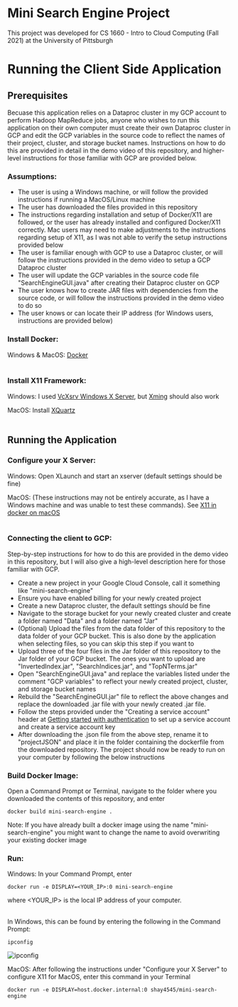 # Mini Search Engine Project
This project was developed for CS 1660 - Intro to Cloud Computing (Fall 2021) at the University of Pittsburgh

# Running the Client Side Application

## **Prerequisites**
Becuase this application relies on a Dataproc cluster in my GCP account to perform Hadoop MapReduce jobs, anyone who wishes to run this application on their own computer must create their own Dataproc cluster in GCP and edit the GCP variables in the source code to reflect the names of their project, cluster, and storage bucket names. Instructions on how to do this are provided in detail in the demo video of this repository, and higher-level instructions for those familiar with GCP are provided below. 

### Assumptions:
- The user is using a Windows machine, or will follow the provided instructions if running a MacOS/Linux machine
- The user has downloaded the files provided in this repository
- The instructions regarding installation and setup of Docker/X11 are followed, or the user has already installed and configured Docker/X11 correctly. Mac users may need to make adjustments to the instructions regarding setup of X11, as I was not able to verify the setup instructions provided below
- The user is familiar enough with GCP to use a Dataproc cluster, or will follow the instructions provided in the demo video to setup a GCP Dataproc cluster
- The user will update the GCP variables in the source code file "SearchEngineGUI.java" after creating their Dataproc cluster on GCP
- The user knows how to create JAR files with dependencies from the source code, or will follow the instructions provided in the demo video to do so
- The user knows or can locate their IP address (for Windows users, instructions are provided below)

### Install Docker:
Windows & MacOS: [Docker](https://www.docker.com/products/docker-desktop)<br/><br/>

### Install X11 Framework:
Windows: I used [VcXsrv Windows X Server](https://sourceforge.net/projects/vcxsrv/), but [Xming](https://sourceforge.net/projects/xming/) should also work

MacOS: Install [XQuartz](https://www.xquartz.org/)<br/><br/>

## **Running the Application**

### Configure your X Server:
Windows: Open XLaunch and start an xserver (default settings should be fine)

MacOS: (These instructions may not be entirely accurate, as I have a Windows machine and was unable to test these commands). See [X11 in docker on macOS](https://gist.github.com/cschiewek/246a244ba23da8b9f0e7b11a68bf3285#gistcomment-3477013)<br/><br/>

### Connecting the client to GCP:
Step-by-step instructions for how to do this are provided in the demo video in this repository, but I will also give a high-level description here for those familiar with GCP.
- Create a new project in your Google Cloud Console, call it something like "mini-search-engine"
- Ensure you have enabled billing for your newly created project
- Create a new Dataproc cluster, the default settings should be fine
- Navigate to the storage bucket for your newly created cluster and create a folder named "Data" and a folder named "Jar"
- (Optional) Upload the files from the data folder of this repository to the data folder of your GCP bucket. This is also done by the application when selecting files, so you can skip this step if you want to
- Upload three of the four files in the Jar folder of this repository to the Jar folder of your GCP bucket. The ones you want to upload are "InvertedIndex.jar", "SearchIndices.jar", and "TopNTerms.jar"
- Open "SearchEngineGUI.java" and replace the variables listed under the comment "GCP variables" to reflect your newly created project, cluster, and storage bucket names
- Rebuild the "SearchEngineGUI.jar" file to reflect the above changes and replace the downloaded .jar file with your newly created .jar file.
- Follow the steps provided under the "Creating a service account" header at [Getting started with authentication](https://cloud.google.com/docs/authentication/getting-started#cloud-console) to set up a service account and create a service account key
- After downloading the .json file from the above step, rename it to "projectJSON" and place it in the folder containing the dockerfile from the downloaded repository. The project should now be ready to run on your computer by following the below instructions

### Build Docker Image:
Open a Command Prompt or Terminal, navigate to the folder where you downloaded the contents of this repository, and enter
```
docker build mini-search-engine .
```
Note: If you have already built a docker image using the name "mini-search-engine" you might want to change the name to avoid overwriting your existing docker image

### Run:
Windows: In your Command Prompt, enter
```
docker run -e DISPLAY=<YOUR_IP>:0 mini-search-engine
```

where <YOUR_IP> is the local IP address of your computer.<br/><br/>

In Windows, this can be found by entering the following in the Command Prompt:
```
ipconfig
```

![ipconfig](https://user-images.githubusercontent.com/71043322/139515114-f02a3718-a06a-405d-816e-9f3f3d7b4c1c.PNG)

MacOS: After following the instructions under "Configure your X Server" to configure X11 for MacOS, enter this command in your Terminal
```
docker run -e DISPLAY=host.docker.internal:0 shay4545/mini-search-engine
```
